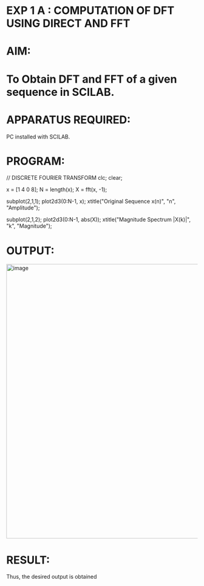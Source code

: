 # EXP 1 A : COMPUTATION OF DFT USING DIRECT AND FFT

# AIM: 

# To Obtain DFT and FFT of a given sequence in SCILAB. 

# APPARATUS REQUIRED: 
PC installed with SCILAB. 

# PROGRAM: 
// DISCRETE FOURIER TRANSFORM 
clc;
clear;

x = [1 4 0 8];
N = length(x);
X = fft(x, -1);

subplot(2,1,1);
plot2d3(0:N-1, x);
xtitle("Original Sequence x(n)", "n", "Amplitude");

subplot(2,1,2);
plot2d3(0:N-1, abs(X));
xtitle("Magnitude Spectrum |X(k)|", "k", "Magnitude");


# OUTPUT: 

<img width="755" height="723" alt="image" src="https://github.com/user-attachments/assets/621fc3f9-2b23-4d99-8239-69666712d0f9" />

# RESULT: 
Thus, the desired output is obtained
